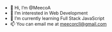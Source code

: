 - 👋 Hi, I’m @MeecoA
- 👀 I’m interested in Web Development
- 🌱 I’m currently learning Full Stack JavaScript 
- 📫 You can email me at meecorcll@gmail.com

<!---
MeecoA/MeecoA is a ✨ special ✨ repository because its `README.md` (this file) appears on your GitHub profile.
You can click the Preview link to take a look at your changes.
--->
